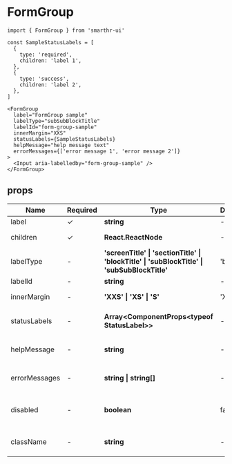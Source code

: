 # FormGroup

```tsx
import { FormGroup } from 'smarthr-ui'

const SampleStatusLabels = [
  {
    type: 'required',
    children: 'label 1',
  },
  {
    type: 'success',
    children: 'label 2',
  },
]

<FormGroup
  label="FormGroup sample"
  labelType="subSubBlockTitle"
  labelId="form-group-sample"
  innerMargin="XXS"
  statusLabels={SampleStatusLabels}
  helpMessage="help message text"
  errorMessages={['error message 1', 'error message 2']}
>
  <Input aria-labelledby="form-group-sample" />
</FormGroup>
```

## props

| Name          | Required | Type                                                                                                                                                                                                     | DefaultValue    | Description                                                       |
|---------------|----------|----------------------------------------------------------------------------------------------------------------------------------------------------------------------------------------------------------|-----------------|-------------------------------------------------------------------|
| label         | ✓        | **string**                                                                                                                                                                                               | -               | Label name                                                        |
| children      | ✓        | **React.ReactNode**                                                                                                                                                                                      | -               | Form component you want to wrap                                   |
| labelType     | -        | **'screenTitle' &#124; 'sectionTitle' &#124; 'blockTitle' &#124; 'subBlockTitle' &#124; 'subSubBlockTitle'**                                                                                             | 'blockTitle'    | Label type                                                        |
| labelId       | -        | **string**                                                                                                                                                                                               | -               | ID for label                                                      |
| innerMargin   | -        | **'XXS' &#124; 'XS' &#124; 'S'**                                                                                                                                                                         | 'XS'            | margin between label and children                                 |
| statusLabels  | -        | **Array<ComponentProps\<typeof StatusLabel>>**                                                                                                                                                           | -               | StatusLabels displayed next to the label                          |
| helpMessage   | -        | **string**                                                                                                                                                                                               | -               | Helper message displayed under the label                          |
| errorMessages | -        | **string &#124; string[]**                                                                                                                                                                               | -               | Error messages displayed under the label                          |
| disabled      | -        | **boolean**                                                                                                                                                                                              | false           | Use `palette.TEXT_DISABLED` when disabled is set true             |
| className     | -        | **string**                                                                                                                                                                                               | -               | Class name which is passed to the wrapper element                 |
